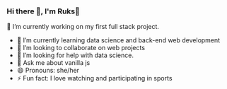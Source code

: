 ### Hi there 👋, I'm Ruks🙂



 🔭 I’m currently working on my first full stack project. 
- 🌱 I’m currently learning data science and back-end web development
- 👯 I’m looking to collaborate on web projects 
- 🤔 I’m looking for help with data science.
- 💬 Ask me about vanilla js
- 😄 Pronouns: she/her
- ⚡ Fun fact: I love watching and participating in sports 
